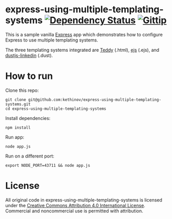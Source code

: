 express-using-multiple-templating-systems [![Dependency Status](https://gemnasium.com/kethinov/express-using-multiple-templating-systems.png)](https://gemnasium.com/kethinov/express-using-multiple-templating-systems) [![Gittip](http://img.shields.io/gittip/kethinov.png)](https://www.gittip.com/kethinov/)
===

This is a sample vanilla [Express](http://expressjs.com) app which demonstrates how to configure Express to use multiple templating systems.

The three templating systems integrated are [Teddy](https://github.com/kethinov/teddy) (.html), [ejs](https://github.com/visionmedia/ejs) (.ejs), and [dustjs-linkedin](http://linkedin.github.io/dustjs) (.dust).

How to run
==========

Clone this repo:

	git clone git@github.com:kethinov/express-using-multiple-templating-systems.git
	cd express-using-multiple-templating-systems

Install dependencies:

	npm install
	
Run app:

	node app.js
	
Run on a different port:

	export NODE_PORT=43711 && node app.js
	
License
=======

All original code in express-using-multiple-templating-systems is licensed under the [Creative Commons Attribution 4.0 International License](http://creativecommons.org/licenses/by/4.0/). Commercial and noncommercial use is permitted with attribution.